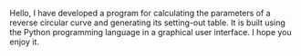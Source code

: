 Hello,
I have developed a program for calculating the parameters of a reverse circular curve and generating its setting-out table.
It is built using the Python programming language in a graphical user interface.
I hope you enjoy it.
